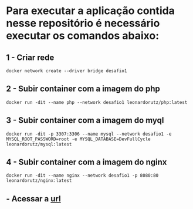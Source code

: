 # Para executar a aplicação contida nesse repositório é necessário executar os comandos abaixo:

## 1 - Criar rede
```
docker network create --driver bridge desafio1
```

## 2 - Subir container com a imagem do php
```
docker run -dit --name php --network desafio1 leonardorutz/php:latest
```

## 3 - Subir container com a imagem do myql
```
docker run -dit -p 3307:3306 --name mysql --network desafio1 -e MYSQL_ROOT_PASSWORD=root -e MYSQL_DATABASE=DevFullCycle leonardorutz/mysql:latest
```

## 4 - Subir container com a imagem do nginx
```
docker run -dit --name nginx --network desafio1 -p 8080:80 leonardorutz/nginx:latest
```

## - Acessar a [url](http://localhost:8080)


